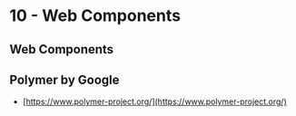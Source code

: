 # 10 - Web Components

## Web Components

## Polymer by Google

* [https://www.polymer-project.org/](https://www.polymer-project.org/)



